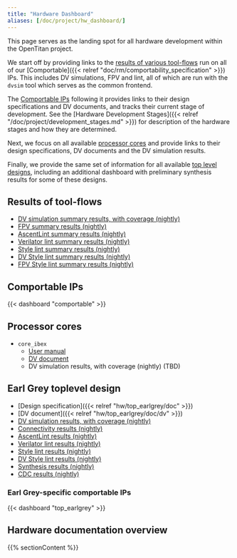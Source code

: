 ```yaml
---
title: "Hardware Dashboard"
aliases: [/doc/project/hw_dashboard/]
---
```


This page serves as the landing spot for all hardware development within the OpenTitan project.

We start off by providing links to the [results of various tool-flows](#results-of-toolflows) run on all of our [Comportable]({{< relref "doc/rm/comportability_specification" >}}) IPs.
This includes DV simulations, FPV and lint, all of which are run with the `dvsim` tool which serves as the common frontend.

The [Comportable IPs](#comportable-ips) following it provides links to their design specifications and DV documents, and tracks their current stage of development.
See the [Hardware Development Stages]({{< relref "/doc/project/development_stages.md" >}}) for description of the hardware stages and how they are determined.

Next, we focus on all available [processor cores](#processor-cores) and provide links to their design specifications, DV documents and the DV simulation results.

Finally, we provide the same set of information for all available [top level designs](#top-level-designs), including an additional dashboard with preliminary synthesis results for some of these designs.


## Results of tool-flows

* [DV simulation summary results, with coverage (nightly)](https://reports.opentitan.org/hw/top_earlgrey/dv/summary.html)
* [FPV summary results (nightly)](https://reports.opentitan.org/hw/top_earlgrey/formal/summary.html)
* [AscentLint summary results (nightly)](https://reports.opentitan.org/hw/top_earlgrey/lint/ascentlint/summary.html)
* [Verilator lint summary results (nightly)](https://reports.opentitan.org/hw/top_earlgrey/lint/verilator/summary.html)
* [Style lint summary results (nightly)](https://reports.opentitan.org/hw/top_earlgrey/lint/veriblelint/summary.html)
* [DV Style lint summary results (nightly)](https://reports.opentitan.org/hw/top_earlgrey/dv/lint/veriblelint/summary.html)
* [FPV Style lint summary results (nightly)](https://reports.opentitan.org/hw/top_earlgrey/fpv/lint/veriblelint/summary.html)

## Comportable IPs

{{< dashboard "comportable" >}}

## Processor cores

* `core_ibex`
  * [User manual](https://ibex-core.readthedocs.io/en/latest)
  * [DV document](https://ibex-core.readthedocs.io/en/latest/03_reference/verification.html)
  * DV simulation results, with coverage (nightly) (TBD)

## Earl Grey toplevel design

* [Design specification]({{< relref "hw/top_earlgrey/doc" >}})
* [DV document]({{< relref "hw/top_earlgrey/doc/dv" >}})
* [DV simulation results, with coverage (nightly)](https://reports.opentitan.org/hw/top_earlgrey/dv/latest/results.html)
* [Connectivity results (nightly)](https://reports.opentitan.org/hw/top_earlgrey/conn/jaspergold/latest/results.html)
* [AscentLint results (nightly)](https://reports.opentitan.org/hw/top_earlgrey/lint/ascentlint/latest/results.html)
* [Verilator lint results (nightly)](https://reports.opentitan.org/hw/top_earlgrey/lint/verilator/latest/results.html)
* [Style lint results (nightly)](https://reports.opentitan.org/hw/top_earlgrey/lint/veriblelint/latest/results.html)
* [DV Style lint results (nightly)](https://reports.opentitan.org/hw/top_earlgrey/dv/lint/veriblelint/latest/results.html)
* [Synthesis results (nightly)](https://reports.opentitan.org/hw/top_earlgrey/syn/latest/results.html)
* [CDC results (nightly)](https://reports.opentitan.org/hw/top_earlgrey/cdc/latest/results.html)

### Earl Grey-specific comportable IPs

{{< dashboard "top_earlgrey" >}}

## Hardware documentation overview

{{% sectionContent %}}
